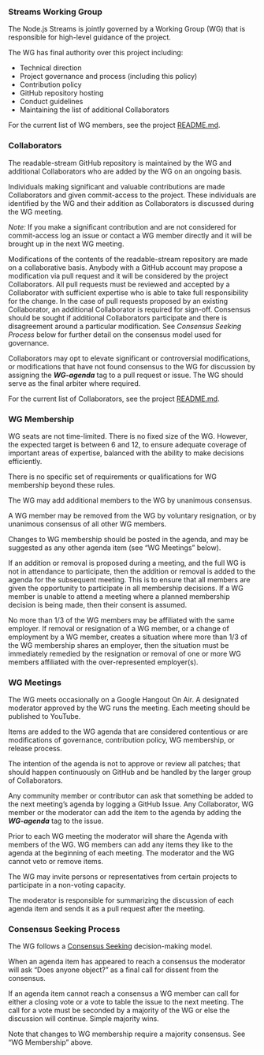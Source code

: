 ### Streams Working Group

The Node.js Streams is jointly governed by a Working Group (WG) that is responsible for high-level guidance of the project.

The WG has final authority over this project including:

-   Technical direction
-   Project governance and process (including this policy)
-   Contribution policy
-   GitHub repository hosting
-   Conduct guidelines
-   Maintaining the list of additional Collaborators

For the current list of WG members, see the project [README.md](./README.md#current-project-team-members).

### Collaborators

The readable-stream GitHub repository is maintained by the WG and additional Collaborators who are added by the WG on an ongoing basis.

Individuals making significant and valuable contributions are made Collaborators and given commit-access to the project. These individuals are identified by the WG and their addition as Collaborators is discussed during the WG meeting.

*Note:* If you make a significant contribution and are not considered for commit-access log an issue or contact a WG member directly and it will be brought up in the next WG meeting.

Modifications of the contents of the readable-stream repository are made on a collaborative basis. Anybody with a GitHub account may propose a modification via pull request and it will be considered by the project Collaborators. All pull requests must be reviewed and accepted by a Collaborator with sufficient expertise who is able to take full responsibility for the change. In the case of pull requests proposed by an existing Collaborator, an additional Collaborator is required for sign-off. Consensus should be sought if additional Collaborators participate and there is disagreement around a particular modification. See *Consensus Seeking Process* below for further detail on the consensus model used for governance.

Collaborators may opt to elevate significant or controversial modifications, or modifications that have not found consensus to the WG for discussion by assigning the ***WG-agenda*** tag to a pull request or issue. The WG should serve as the final arbiter where required.

For the current list of Collaborators, see the project [README.md](./README.md#members).

### WG Membership

WG seats are not time-limited. There is no fixed size of the WG. However, the expected target is between 6 and 12, to ensure adequate coverage of important areas of expertise, balanced with the ability to make decisions efficiently.

There is no specific set of requirements or qualifications for WG membership beyond these rules.

The WG may add additional members to the WG by unanimous consensus.

A WG member may be removed from the WG by voluntary resignation, or by unanimous consensus of all other WG members.

Changes to WG membership should be posted in the agenda, and may be suggested as any other agenda item (see “WG Meetings” below).

If an addition or removal is proposed during a meeting, and the full WG is not in attendance to participate, then the addition or removal is added to the agenda for the subsequent meeting. This is to ensure that all members are given the opportunity to participate in all membership decisions. If a WG member is unable to attend a meeting where a planned membership decision is being made, then their consent is assumed.

No more than 1/3 of the WG members may be affiliated with the same employer. If removal or resignation of a WG member, or a change of employment by a WG member, creates a situation where more than 1/3 of the WG membership shares an employer, then the situation must be immediately remedied by the resignation or removal of one or more WG members affiliated with the over-represented employer(s).

### WG Meetings

The WG meets occasionally on a Google Hangout On Air. A designated moderator approved by the WG runs the meeting. Each meeting should be published to YouTube.

Items are added to the WG agenda that are considered contentious or are modifications of governance, contribution policy, WG membership, or release process.

The intention of the agenda is not to approve or review all patches; that should happen continuously on GitHub and be handled by the larger group of Collaborators.

Any community member or contributor can ask that something be added to the next meeting’s agenda by logging a GitHub Issue. Any Collaborator, WG member or the moderator can add the item to the agenda by adding the ***WG-agenda*** tag to the issue.

Prior to each WG meeting the moderator will share the Agenda with members of the WG. WG members can add any items they like to the agenda at the beginning of each meeting. The moderator and the WG cannot veto or remove items.

The WG may invite persons or representatives from certain projects to participate in a non-voting capacity.

The moderator is responsible for summarizing the discussion of each agenda item and sends it as a pull request after the meeting.

### Consensus Seeking Process

The WG follows a [Consensus Seeking](http://en.wikipedia.org/wiki/Consensus-seeking_decision-making) decision-making model.

When an agenda item has appeared to reach a consensus the moderator will ask “Does anyone object?” as a final call for dissent from the consensus.

If an agenda item cannot reach a consensus a WG member can call for either a closing vote or a vote to table the issue to the next meeting. The call for a vote must be seconded by a majority of the WG or else the discussion will continue. Simple majority wins.

Note that changes to WG membership require a majority consensus. See “WG Membership” above.
